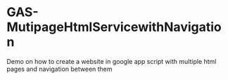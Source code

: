 # GAS-MutipageHtmlServicewithNavigation
Demo on how to create a website in google app script with multiple html pages and navigation between them
